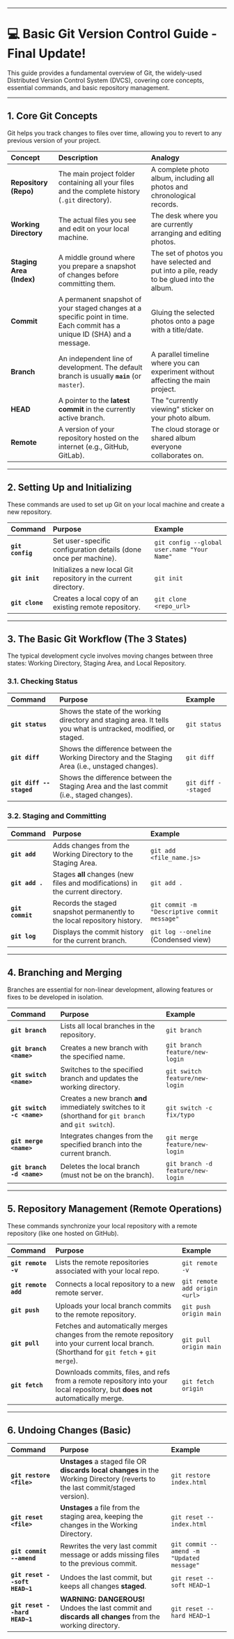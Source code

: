 
***

# 💻 Basic Git Version Control Guide - Final Update!
This guide provides a fundamental overview of Git, the widely-used Distributed Version Control System (DVCS), covering core concepts, essential commands, and basic repository management.

***

## 1. Core Git Concepts

Git helps you track changes to files over time, allowing you to revert to any previous version of your project.

| Concept | Description | Analogy |
| :--- | :--- | :--- |
| **Repository (Repo)** | The main project folder containing all your files and the complete history (`.git` directory). | A complete photo album, including all photos and chronological records. |
| **Working Directory** | The actual files you see and edit on your local machine. | The desk where you are currently arranging and editing photos. |
| **Staging Area (Index)** | A middle ground where you prepare a snapshot of changes before committing them. | The set of photos you have selected and put into a pile, ready to be glued into the album. |
| **Commit** | A permanent snapshot of your staged changes at a specific point in time. Each commit has a unique ID (SHA) and a message. | Gluing the selected photos onto a page with a title/date. |
| **Branch** | An independent line of development. The default branch is usually **`main`** (or `master`). | A parallel timeline where you can experiment without affecting the main project. |
| **HEAD** | A pointer to the **latest commit** in the currently active branch. | The "currently viewing" sticker on your photo album. |
| **Remote** | A version of your repository hosted on the internet (e.g., GitHub, GitLab). | The cloud storage or shared album everyone collaborates on. |

***

## 2. Setting Up and Initializing

These commands are used to set up Git on your local machine and create a new repository.

| Command | Purpose | Example |
| :--- | :--- | :--- |
| **`git config`** | Set user-specific configuration details (done once per machine). | `git config --global user.name "Your Name"` |
| **`git init`** | Initializes a new local Git repository in the current directory. | `git init` |
| **`git clone`** | Creates a local copy of an existing remote repository. | `git clone <repo_url>` |

***

## 3. The Basic Git Workflow (The 3 States)

The typical development cycle involves moving changes between three states: Working Directory, Staging Area, and Local Repository.

### 3.1. Checking Status

| Command | Purpose | Example |
| :--- | :--- | :--- |
| **`git status`** | Shows the state of the working directory and staging area. It tells you what is untracked, modified, or staged. | `git status` |
| **`git diff`** | Shows the difference between the Working Directory and the Staging Area (i.e., unstaged changes). | `git diff` |
| **`git diff --staged`** | Shows the difference between the Staging Area and the last commit (i.e., staged changes). | `git diff --staged` |

### 3.2. Staging and Committing

| Command | Purpose | Example |
| :--- | :--- | :--- |
| **`git add`** | Adds changes from the Working Directory to the Staging Area. | `git add <file_name.js>` |
| **`git add .`** | Stages **all** changes (new files and modifications) in the current directory. | `git add .` |
| **`git commit`** | Records the staged snapshot permanently to the local repository history. | `git commit -m "Descriptive commit message"` |
| **`git log`** | Displays the commit history for the current branch. | `git log --oneline` (Condensed view) |

***

## 4. Branching and Merging

Branches are essential for non-linear development, allowing features or fixes to be developed in isolation.

| Command | Purpose | Example |
| :--- | :--- | :--- |
| **`git branch`** | Lists all local branches in the repository. | `git branch` |
| **`git branch <name>`** | Creates a new branch with the specified name. | `git branch feature/new-login` |
| **`git switch <name>`**| Switches to the specified branch and updates the working directory. | `git switch feature/new-login` |
| **`git switch -c <name>`**| Creates a new branch **and** immediately switches to it (shorthand for `git branch` and `git switch`). | `git switch -c fix/typo` |
| **`git merge <name>`** | Integrates changes from the specified branch into the current branch. | `git merge feature/new-login` |
| **`git branch -d <name>`**| Deletes the local branch (must not be on the branch). | `git branch -d feature/new-login` |

***

## 5. Repository Management (Remote Operations)

These commands synchronize your local repository with a remote repository (like one hosted on GitHub).

| Command | Purpose | Example |
| :--- | :--- | :--- |
| **`git remote -v`** | Lists the remote repositories associated with your local repo. | `git remote -v` |
| **`git remote add`** | Connects a local repository to a new remote server. | `git remote add origin <url>` |
| **`git push`** | Uploads your local branch commits to the remote repository. | `git push origin main` |
| **`git pull`** | Fetches and automatically merges changes from the remote repository into your current local branch. (Shorthand for `git fetch` + `git merge`). | `git pull origin main` |
| **`git fetch`** | Downloads commits, files, and refs from a remote repository into your local repository, but **does not** automatically merge. | `git fetch origin` |

***

## 6. Undoing Changes (Basic)

| Command | Purpose | Example |
| :--- | :--- | :--- |
| **`git restore <file>`** | **Unstages** a staged file OR **discards local changes** in the Working Directory (reverts to the last commit/staged version). | `git restore index.html` |
| **`git reset <file>`** | **Unstages** a file from the staging area, keeping the changes in the Working Directory. | `git reset -- index.html` |
| **`git commit --amend`** | Rewrites the very last commit message or adds missing files to the previous commit. | `git commit --amend -m "Updated message"` |
| **`git reset --soft HEAD~1`** | Undoes the last commit, but keeps all changes **staged**. | `git reset --soft HEAD~1` |
| **`git reset --hard HEAD~1`** | **WARNING: DANGEROUS!** Undoes the last commit and **discards all changes** from the working directory. | `git reset --hard HEAD~1` |